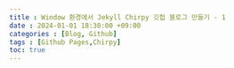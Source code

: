 ```yaml
---
title : Window 환경에서 Jekyll Chirpy 깃헙 블로그 만들기 - 1 
date : 2024-01-01 18:30:00 +09:00
categories : [Blog, Github]
tags : [Github Pages,Chirpy]
toc: true
---
```

